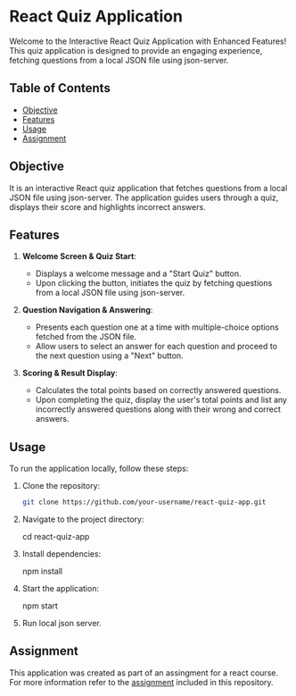 # React Quiz Application

Welcome to the Interactive React Quiz Application with Enhanced Features! This quiz application is designed to provide an engaging experience, fetching questions from a local JSON file using json-server.

## Table of Contents

- [Objective](#objective)
- [Features](#features)
- [Usage](#usage)
- [Assignment](#Assignment)



## Objective

It is an interactive React quiz application that fetches questions from a local JSON file using json-server. The application  guides users through a quiz, displays their score and highlights incorrect answers.

## Features

1. **Welcome Screen & Quiz Start**:
   - Displays a welcome message and a "Start Quiz" button.
   - Upon clicking the button, initiates the quiz by fetching questions from a local JSON file using json-server.

2. **Question Navigation & Answering**:
   - Presents each question one at a time with multiple-choice options fetched from the JSON file.
   - Allow users to select an answer for each question and proceed to the next question using a "Next" button.

3. **Scoring & Result Display**:
   - Calculates the total points based on correctly answered questions.
   - Upon completing the quiz, display the user's total points and list any incorrectly answered questions along with their wrong and correct answers.




## Usage

To run the application locally, follow these steps:

1. Clone the repository:

   ```bash
   git clone https://github.com/your-username/react-quiz-app.git

2. Navigate to the project directory:
   
   cd react-quiz-app

3. Install dependencies:

   npm install

4. Start the application:  

   npm start

5. Run local json server.

## Assignment

This application was created as part of an assingment for a react  course. For more information refer to the [assignment](assignment.md) included in this repository.
